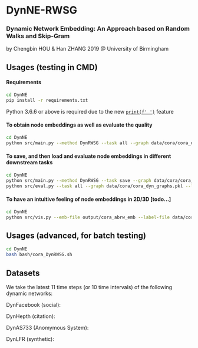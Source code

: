 # DynNE-RWSG
### Dynamic Network Embedding: An Approach based on Random Walks and Skip-Gram

by Chengbin HOU & Han ZHANG 2019 @ University of Birmingham

## Usages (testing in CMD)
#### Requirements
```bash
cd DynNE
pip install -r requirements.txt
```
Python 3.6.6 or above is required due to the new [`print(f' ')`](https://docs.python.org/3.6/reference/lexical_analysis.html#f-strings) feature
#### To obtain node embeddings as well as evaluate the quality
```bash
cd DynNE
python src/main.py --method DynRWSG --task all --graph data/cora/cora_dyn_graphs.pkl --label data/cora/cora_node_label_dict.pkl --emb-file output/cora_DynRWSG_128_embs.pkl --num-walks 20 --restart-prob 0.2 --update-threshold 0.1 --emb-dim 128 --workers 24
```
#### To save, and then load and evaluate node embeddings in different downstream tasks
```bash
cd DynNE
python src/main.py --method DynRWSG --task save --graph data/cora/cora_dyn_graphs.pkl --label data/cora/cora_node_label_dict.pkl --emb-file output/cora_DynRWSG_128_embs.pkl --num-walks 20 --restart-prob 0.2 --update-threshold 0.1 --emb-dim 128 --workers 24
python src/eval.py --task all --graph data/cora/cora_dyn_graphs.pkl --label data/cora/cora_node_label_dict.pkl --emb-file output/cora_DynRWSG_128_embs.pkl
```
#### To have an intuitive feeling of node embeddings in 2D/3D [todo...]
```bash
cd DynNE
python src/vis.py --emb-file output/cora_abrw_emb --label-file data/cora/cora_label.txt
```

## Usages (advanced, for batch testing)
```bash
cd DynNE
bash bash/cora_DynRWSG.sh
```
## Datasets
We take the latest 11 time steps (or 10 time intervals) of the following dynamic networks:

DynFacebook (social): 

DynHepth (citation):

DynAS733 (Anomymous System):

DynLFR (synthetic):